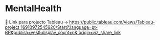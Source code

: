 # MentalHealth
🔗 Link para projecto Tableau -> https://public.tableau.com/views/Tableau-project_16910972545620/Start?:language=pt-BR&publish=yes&:display_count=n&:origin=viz_share_link
